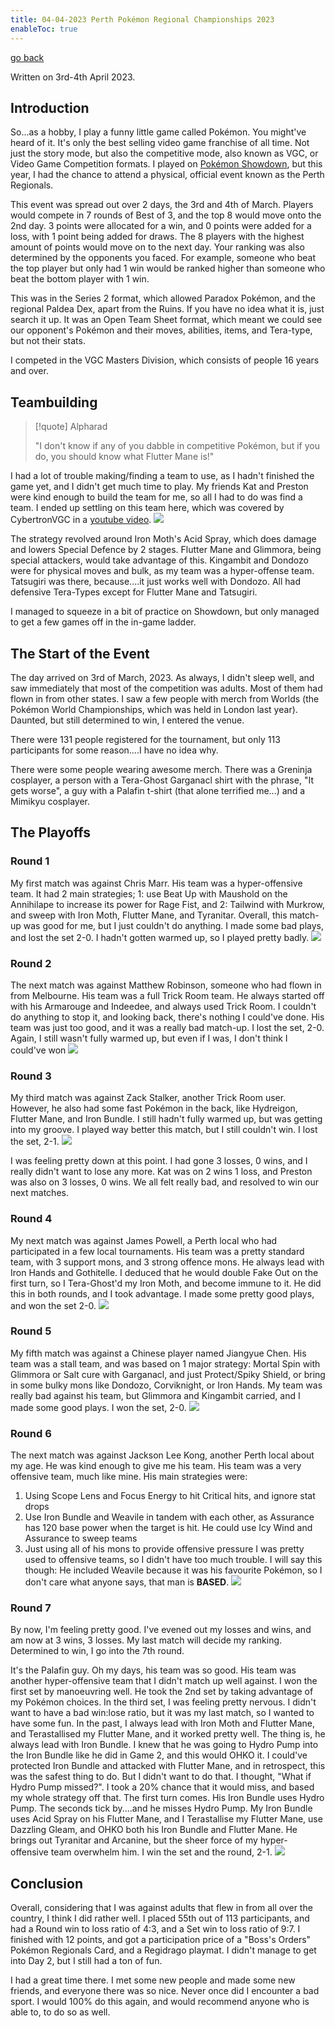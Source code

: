 ```yaml
---
title: 04-04-2023 Perth Pokémon Regional Championships 2023
enableToc: true
---
```

[go back](articles.md)

Written on 3rd-4th April 2023.

## Introduction

So...as a hobby, I play a funny little game called Pokémon. You might've heard of it. It's only the best selling video game franchise of all time. Not just the story mode, but also the competitive mode, also known as VGC, or Video Game Competition formats. I played on [Pokémon Showdown](https://play.pokemonshowdown.com), but this year, I had the chance to attend a physical, official event known as the Perth Regionals.

This event was spread out over 2 days, the 3rd and 4th of March. Players would compete in 7 rounds of Best of 3, and the top 8 would move onto the 2nd day. 3 points were allocated for a win, and 0 points were added for a loss, with 1 point being added for draws. The 8 players with the highest amount of points would move on to the next day. Your ranking was also determined by the opponents you faced. For example, someone who beat the top player but only had 1 win would be ranked higher than someone who beat the bottom player with 1 win.

This was in the Series 2 format, which allowed Paradox Pokémon, and the regional Paldea Dex, apart from the Ruins. If you have no idea what it is, just search it up. It was an Open Team Sheet format, which meant we could see our opponent's Pokémon and their moves, abilities, items, and Tera-type, but not their stats.

I competed in the VGC Masters Division, which consists of people 16 years and over.

## Teambuilding

> [!quote] Alpharad
> 
> "I don't know if any of you dabble in competitive Pokémon, but if you do, you should know what Flutter Mane is!"

I had a lot of trouble making/finding a team to use, as I hadn't finished the game yet, and I didn't get much time to play. My friends Kat and Preston were kind enough to build the team for me, so all I had to do was find a team. I ended up settling on this team here, which was covered by CybertronVGC in a [youtube video](https://www.youtube.com/watch?v=zvyGNSWsdPU).
![](Articles%20images/vgc_thing.png)

The strategy revolved around Iron Moth's Acid Spray, which does damage and lowers Special Defence by 2 stages. Flutter Mane and Glimmora, being special attackers, would take advantage of this. Kingambit and Dondozo were for physical moves and bulk, as my team was a hyper-offense team. Tatsugiri was there, because....it just works well with Dondozo. All had defensive Tera-Types except for Flutter Mane and Tatsugiri. 


I managed to squeeze in a bit of practice on Showdown, but only managed to get a few games off in the in-game ladder. 

## The Start of the Event

The day arrived on 3rd of March, 2023. As always, I didn't sleep well, and saw immediately that most of the competition was adults. Most of them had flown in from other states. I saw a few people with merch from Worlds (the Pokémon World Championships, which was held in London last year). Daunted, but still determined to win, I entered the venue.

There were 131 people registered for the tournament, but only 113 participants for some reason....I have no idea why.

There were some people wearing awesome merch. There was a Greninja cosplayer, a person with a Tera-Ghost Garganacl shirt with the phrase, "It gets worse", a guy with a Palafin t-shirt (that alone terrified me...) and a Mimikyu cosplayer.

## The Playoffs

### Round 1

My first match was against Chris Marr. His team was a hyper-offensive team. It had 2 main strategies; 1: use Beat Up with Maushold on the Annihilape to increase its power for Rage Fist, and 2: Tailwind with Murkrow, and sweep with Iron Moth, Flutter Mane, and Tyranitar. Overall, this match-up was good for me, but I just couldn't do anything. I made some bad plays, and lost the set 2-0. I hadn't gotten warmed up, so I played pretty badly.
![](Articles%20images/ChrisMarr.png)

### Round 2

The next match was against Matthew Robinson, someone who had flown in from Melbourne. His team was a full Trick Room team. He always started off with his Armarouge and Indeedee, and always used Trick Room. I couldn't do anything to stop it, and looking back, there's nothing I could've done. His team was just too good, and it was a really bad match-up. I lost the set, 2-0. Again, I still wasn't fully warmed up, but even if I was, I don't think I could've won
![](Articles%20images/MatthewRobinson.png)

### Round 3

My third match was against Zack Stalker, another Trick Room user. However, he also had some fast Pokémon in the back, like Hydreigon, Flutter Mane, and Iron Bundle. I still hadn't fully warmed up, but was getting into my groove. I played way better this match, but I still couldn't win. I lost the set, 2-1.
![](Articles%20images/ZackStalker.png)

I was feeling pretty down at this point. I had gone 3 losses, 0 wins, and I really didn't want to lose any more. Kat was on 2 wins 1 loss, and Preston was also on 3 losses, 0 wins. We all felt really bad, and resolved to win our next matches.

### Round 4

My next match was against James Powell, a Perth local who had participated in a few local tournaments. His team was a pretty standard team, with 3 support mons, and 3 strong offence mons. He always lead with Iron Hands and Gothitelle. I deduced that he would double Fake Out on the first turn, so I Tera-Ghost'd my Iron Moth, and become immune to it. He did this in both rounds, and I took advantage. I made some pretty good plays, and won the set 2-0.
![](Articles%20images/JamesPowell.png)

### Round 5

My fifth match was against a Chinese player named Jiangyue Chen. His team was a stall team, and was based on 1 major strategy: Mortal Spin with Glimmora or Salt cure with Garganacl, and just Protect/Spiky Shield, or bring in some bulky mons like Dondozo, Corviknight, or Iron Hands. My team was really bad against his team, but Glimmora and Kingambit carried, and I made some good plays. I won the set, 2-0.
![](Articles%20images/jiangyuechen.png)

### Round 6

The next match was against Jackson Lee Kong, another Perth local about my age. He was kind enough to give me his team. His team was a very offensive team, much like mine. His main strategies were:
1. Using Scope Lens and Focus Energy to hit Critical hits, and ignore stat drops
2. Use Iron Bundle and Weavile in tandem with each other, as Assurance has 120 base power when the target is hit. He could use Icy Wind and Assurance to sweep teams
3. Just using all of his mons to provide offensive pressure
I was pretty used to offensive teams, so I didn't have too much trouble. I will say this though: He included Weavile because it was his favourite Pokémon, so I don't care what anyone says, that man is **BASED**.
![](Articles%20images/JacksonLeeKong.png)

### Round 7

By now, I'm feeling pretty good. I've evened out my losses and wins, and am now at 3 wins, 3 losses. My last match will decide my ranking. Determined to win, I go into the 7th round.

It's the Palafin guy. Oh my days, his team was so good. His team was another hyper-offensive team that I didn't match up well against. I won the first set by manoeuvring well. He took the 2nd set by taking advantage of my Pokémon choices. In the third set, I was feeling pretty nervous. I didn't want to have a bad win:lose ratio, but it was my last match, so I wanted to have some fun. In the past, I always lead with Iron Moth and Flutter Mane, and Terastallised my Flutter Mane, and it worked pretty well. The thing is, he always lead with Iron Bundle. I knew that he was going to Hydro Pump into the Iron Bundle like he did in Game 2, and this would OHKO it. I could've protected Iron Bundle and attacked with Flutter Mane, and in retrospect, this was the safest thing to do. But I didn't want to do that. I thought, "What if Hydro Pump missed?". I took a 20% chance that it would miss, and based my whole strategy off that. The first turn comes. His Iron Bundle uses Hydro Pump. The seconds tick by....and he misses Hydro Pump. My Iron Bundle uses Acid Spray on his Flutter Mane, and I Terastallise my Flutter Mane, use Dazzling Gleam, and OHKO both his Iron Bundle and Flutter Mane. He brings out Tyranitar and Arcanine, but the sheer force of my hyper-offensive team overwhelm him. I win the set and the round, 2-1.
![](Articles%20images/DimitriKoziaris.png)

## Conclusion

Overall, considering that I was against adults that flew in from all over the country, I think I did rather well. I placed 55th out of 113 participants, and had a Round win to loss ratio of 4:3, and a Set win to loss ratio of 9:7. I finished with 12 points, and got a participation price of a "Boss's Orders" Pokémon Regionals Card, and a Regidrago playmat. I didn't manage to get into Day 2, but I still had a ton of fun.

I had a great time there. I met some new people and made some new friends, and everyone there was so nice. Never once did I encounter a bad sport. I would 100% do this again, and would recommend anyone who is able to, to do so as well.
